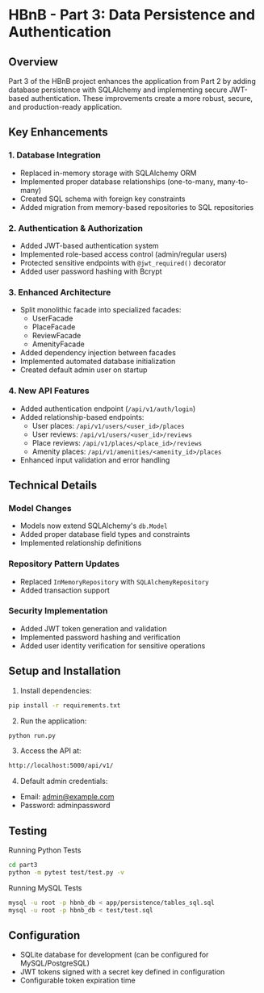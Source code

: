 # HBnB - Part 3: Data Persistence and Authentication

## Overview

Part 3 of the HBnB project enhances the application from Part 2 by adding database persistence with SQLAlchemy and implementing secure JWT-based authentication. These improvements create a more robust, secure, and production-ready application.

## Key Enhancements

### 1. Database Integration
- Replaced in-memory storage with SQLAlchemy ORM
- Implemented proper database relationships (one-to-many, many-to-many)
- Created SQL schema with foreign key constraints
- Added migration from memory-based repositories to SQL repositories

### 2. Authentication & Authorization
- Added JWT-based authentication system
- Implemented role-based access control (admin/regular users)
- Protected sensitive endpoints with `@jwt_required()` decorator
- Added user password hashing with Bcrypt

### 3. Enhanced Architecture
- Split monolithic facade into specialized facades:
  - UserFacade
  - PlaceFacade
  - ReviewFacade
  - AmenityFacade
- Added dependency injection between facades
- Implemented automated database initialization
- Created default admin user on startup

### 4. New API Features
- Added authentication endpoint (`/api/v1/auth/login`)
- Added relationship-based endpoints:
  - User places: `/api/v1/users/<user_id>/places`
  - User reviews: `/api/v1/users/<user_id>/reviews`
  - Place reviews: `/api/v1/places/<place_id>/reviews`
  - Amenity places: `/api/v1/amenities/<amenity_id>/places`
- Enhanced input validation and error handling

## Technical Details

### Model Changes
- Models now extend SQLAlchemy's `db.Model`
- Added proper database field types and constraints
- Implemented relationship definitions

### Repository Pattern Updates
- Replaced `InMemoryRepository` with `SQLAlchemyRepository`
- Added transaction support

### Security Implementation
- Added JWT token generation and validation
- Implemented password hashing and verification
- Added user identity verification for sensitive operations

## Setup and Installation

1. Install dependencies:
```bash
pip install -r requirements.txt
```

2. Run the application:
```bash
python run.py
```

3. Access the API at:
```bash
http://localhost:5000/api/v1/
```

4. Default admin credentials:

- Email: admin@example.com
- Password: adminpassword

## Testing

Running Python Tests

```bash
cd part3
python -m pytest test/test.py -v
```

Running MySQL Tests

```bash
mysql -u root -p hbnb_db < app/persistence/tables_sql.sql
mysql -u root -p hbnb_db < test/test.sql
```

## Configuration

- SQLite database for development (can be configured for MySQL/PostgreSQL)
- JWT tokens signed with a secret key defined in configuration
- Configurable token expiration time